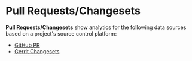 # Pull Requests/Changesets

**Pull Requests/Changesets** show analytics for the following data sources based on a project's source control platform:

* [GitHub PR](github-pr.md)
* [Gerrit Changesets](gerrit-changestes.md)

